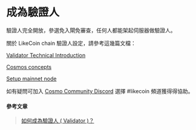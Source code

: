 # 成為驗證人

驗證人完全開放，參選免入閘免審查，任何人都能架起伺服器做驗證人。

關於 LikeCoin chain 驗證人設定，請參考這幾篇文檔：

[Validator Technical Introduction](https://docs.like.co/developer/likecoin-chain-node/validator-technical-introduction)

[Cosmos concepts](https://docs.like.co/developer/likecoin-chain-api/cosmos-concepts)

[Setup mainnet node](https://docs.like.co/developer/likecoin-chain-node/setup-mainnet-node)

如有疑問可加入 [Cosmo Community Discord](https://discord.com/invite/HbvhWZw) 選擇 \#likecoin 頻道獲得得協助。

#### 參考文章

> [如何成為驗證人 \( Validator \)？](https://daisymarisfung.gitbook.io/likecoincollection/newbie-village/validator)

